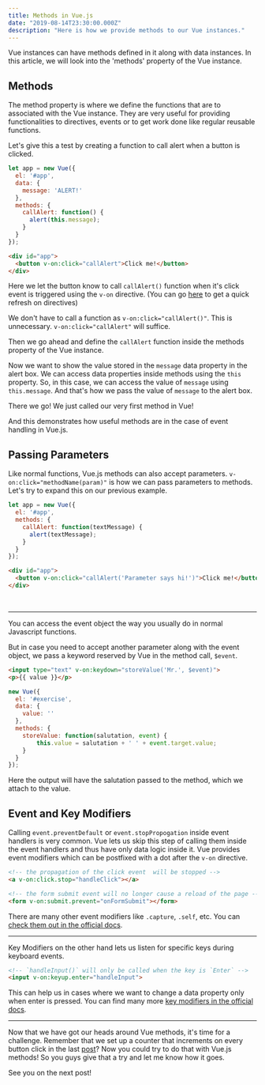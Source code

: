 ```yaml
---
title: Methods in Vue.js
date: "2019-08-14T23:30:00.000Z"
description: "Here is how we provide methods to our Vue instances."
---
```


Vue instances can have methods defined in it along with data instances. In this article, we will look into the 'methods' property of the Vue instance.

## Methods

The method property is where we define the functions that are to associated with the Vue instance. They are very useful for providing functionalities to directives, events or to get work done like regular reusable functions.

Let's give this a test by creating a function to call alert when a button is clicked.

```javascript
let app = new Vue({
  el: '#app',
  data: {
    message: 'ALERT!'
  },
  methods: {
    callAlert: function() {
      alert(this.message);
    }
  }
});
```

```html
<div id="app">
  <button v-on:click="callAlert">Click me!</button>
</div>
```

Here we let the button know to call <code>callAlert()</code> function when it's click event is triggered using the <code>v-on</code> directive. (You can go [here](https://avueblog.netlify.com/fantastic-directives-and-how-to-use-them/) to get a quick refresh on directives)

We don't have to call a function as <code>v-on:click="callAlert()"</code>. This is unnecessary. <code>v-on:click="callAlert"</code> will suffice.

Then we go ahead and define the <code>callAlert</code> function inside the methods property of the Vue instance.

Now we want to show the value stored in the <code>message</code> data property in the alert box. We can access data properties inside methods using the <code>this</code> property. So, in this case, we can access the value of <code>message</code> using <code>this.message</code>. And that's how we pass the value of <code>message</code> to the alert box.

There we go! We just called our very first method in Vue!

And this demonstrates how useful methods are in the case of event handling in Vue.js.

## Passing Parameters

Like normal functions, Vue.js methods can also accept parameters. <code>v-on:click="methodName(param)"</code> is how we can pass parameters to methods. Let's try to expand this on our previous example.

```javascript
let app = new Vue({
  el: '#app',
  methods: {
    callAlert: function(textMessage) {
      alert(textMessage);
    }
  }
});
```

```html
<div id="app">
  <button v-on:click="callAlert('Parameter says hi!')">Click me!</button>
</div>
```
<br />

---

You can access the event object the way you usually do in normal Javascript functions.

But in case you need to accept another parameter along with the event object, we pass a keyword reserved by Vue in the method call, <code>$event</code>.

```html
<input type="text" v-on:keydown="storeValue('Mr.', $event)">
<p>{{ value }}</p>
```

```javascript
new Vue({
  el: '#exercise',
  data: {
    value: ''
  },
  methods: {
    storeValue: function(salutation, event) {
    	this.value = salutation + ' ' + event.target.value;
    }
  }
});
```

Here the output will have the salutation passed to the method, which we attach to the value.

## Event and Key Modifiers

Calling <code>event.preventDefault</code> or <code>event.stopPropogation</code> inside event handlers is very common. Vue lets us skip this step of calling them inside the event handlers and thus have only data logic inside it. Vue provides event modifiers which can be postfixed with a dot after the <code>v-on</code> directive.

```html
<!-- the propagation of the click event  will be stopped -->
<a v-on:click.stop="handleClick"></a>

<!-- the form submit event will no longer cause a reload of the page -->
<form v-on:submit.prevent="onFormSubmit"></form>
```

There are many other event modifiers like <code>.capture</code>, <code>.self</code>, etc. You can [check them out in the official docs](https://vuejs.org/v2/guide/events.html#Event-Modifiers).

---

Key Modifiers on the other hand lets us listen for specific keys during keyboard events. 

```html
<!-- `handleInput()` will only be called when the key is `Enter` -->
<input v-on:keyup.enter="handleInput">
```

This can help us in cases where we want to change a data property only when enter is pressed. You can find many more [key modifiers in the official docs](https://vuejs.org/v2/guide/events.html#Key-Modifiers).

---

Now that we have got our heads around Vue methods, it's time for a challenge. Remember that we set up a counter that increments on every button click in the last [post](https://avueblog.netlify.com/fantastic-directives-and-how-to-use-them/)? Now you could try to do that with Vue.js methods! So you guys give that a try and let me know how it goes. 

See you on the next post!
